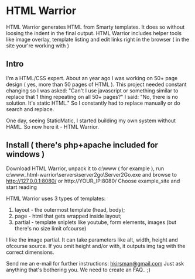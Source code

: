 HTML Warrior
==============

HTML Warrior generates HTML from Smarty templates. It does so without loosing the indent in the final output. HTML Warrior includes helper tools like image overlay, template listing and edit links right in the browser ( in the site your're working with )

## Intro

I'm a HTML/CSS expert. About an year ago I was working on 50+ page design ( yes, more than 50 pages of HTML ). This project needed constant changing so I was asked: "Can't I use javascript or something similar to replace that 1 thing repeating on all 50+ pages?" I said: "No, there is no solution. It's static HTML." So I constantly had to replace manually or do search and replace.

One day, seeing StaticMatic, I started building my own system without HAML. So now here it - HTML Warrior.

## Install ( there's php+apache included for windows )

Download HTML Warrior, unpack it to c:\www ( for example ), run c:\www\_html-warrior\servers\server2go\Server2Go.exe and browse to http://127.0.0.1:8080/ or http://YOUR_IP:8080/ Choose example_site and start reading

HTML Warrior uses 3 types of templates:

1. layout - the outermost template (head, body);
2. page - html that gets wrapped inside layout;
3. partial - template sniplets like youtube, form elements, images (but there's no size limit ofcourse)

I like the image partial. It can take parameters like alt, width, height and ofcourse source. If you omit height and/or with, it outputs img tag with the correct dimensions.

Send me an e-mail for further instructions: hkirsman@gmail.com Just ask anything that's bothering you. We need to create an FAQ.. ;)